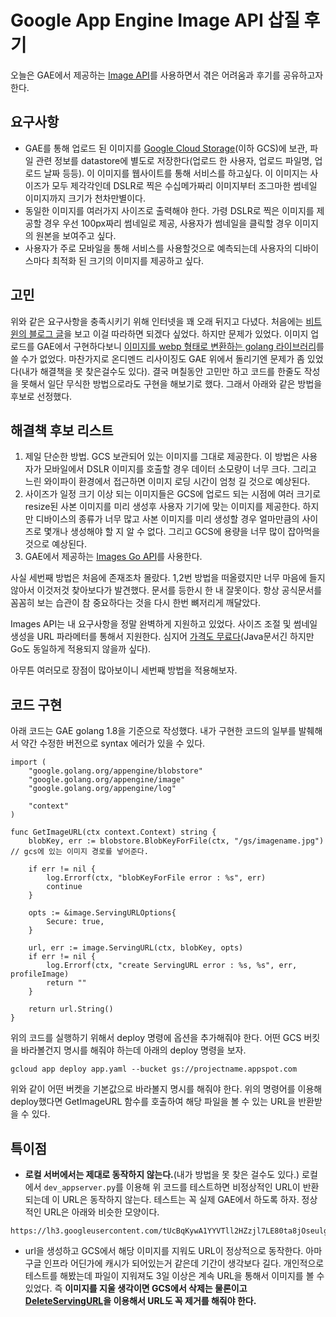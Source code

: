 # Google App Engine Image API 삽질 후기


오늘은 GAE에서 제공하는 [Image API](https://cloud.google.com/appengine/docs/standard/go/images/)를 사용하면서 겪은 어려움과 후기를 공유하고자 한다.

## 요구사항
* GAE를 통해 업로드 된 이미지를 [Google Cloud Storage](https://cloud.google.com/go/getting-started/using-cloud-storage)(이하 GCS)에 보관, 파일 관련 정보를 datastore에 별도로 저장한다(업로드 한 사용자, 업로드 파일명, 업로드 날짜 등등). 이 이미지를 웹사이트를 통해 서비스를 하고싶다. 이 이미지는 사이즈가 모두 제각각인데 DSLR로 찍은 수십메가짜리 이미지부터 조그마한 썸네일 이미지까지 크기가 천차만별이다.
* 동일한 이미지를 여러가지 사이즈로 출력해야 한다. 가령 DSLR로 찍은 이미지를 제공할 경우 우선 100px짜리 썸네일로 제공, 사용자가 썸네일을 클릭할 경우 이미지의 원본을 보여주고 싶다.
* 사용자가 주로 모바일을 통해 서비스를 사용할것으로 예측되는데 사용자의 디바이스마다 최적화 된 크기의 이미지를 제공하고 싶다.

## 고민
위와 같은 요구사항을 충족시키기 위해 인터넷을 꽤 오래 뒤지고 다녔다. 처음에는 [비트윈의 블로그 글](http://engineering.vcnc.co.kr/2016/05/ondemand-image-resizing/)을 보고 이걸 따라하면 되겠다 싶었다. 하지만 문제가 있었다. 이미지 업로드를 GAE에서 구현하다보니 [이미지를 webp 형태로 변환하는 golang 라이브러리](https://github.com/chai2010/webp)를 쓸 수가 없었다. 마찬가지로 온디멘드 리사이징도 GAE 위에서 돌리기엔 문제가 좀 있었다(내가 해결책을 못 찾은걸수도 있다). 결국 며칠동안 고민만 하고 코드를 한줄도 작성을 못해서 일단 무식한 방법으로라도 구현을 해보기로 했다. 그래서 아래와 같은 방법을 후보로 선정했다.

## 해결책 후보 리스트
1. 제일 단순한 방법. GCS 보관되어 있는 이미지를 그대로 제공한다. 이 방법은 사용자가 모바일에서 DSLR 이미지를 호출할 경우 데이터 소모량이 너무 크다. 그리고 느린 와이파이 환경에서 접근하면 이미지 로딩 시간이 엄청 길 것으로 예상된다.
2. 사이즈가 일정 크기 이상 되는 이미지들은 GCS에 업로드 되는 시점에 여러 크기로 resize된 사본 이미지를 미리 생성후 사용자 기기에 맞는 이미지를 제공한다. 하지만 디바이스의 종류가 너무 많고 사본 이미지를 미리 생성할 경우 얼마만큼의 사이즈로 몇개나 생성해야 할 지 알 수 없다. 그리고 GCS에 용량을 너무 많이 잡아먹을것으로 예상된다.
3. GAE에서 제공하는 [Images Go API](https://cloud.google.com/appengine/docs/standard/go/images/)를 사용한다.

사실 세번째 방법은 처음에 존재조차 몰랐다. 1,2번 방법을 떠올렸지만 너무 마음에 들지 않아서 이것저것 찾아보다가 발견했다. 문서를 등한시 한 내 잘못이다. 항상 공식문서를 꼼꼼히 보는 습관이 참 중요하다는 것을 다시 한번 뼈저리게 깨달았다. 

Images API는 내 요구사항을 정말 완벽하게 지원하고 있었다. 사이즈 조절 및 썸네일 생성을 URL 파라메터를 통해서 지원한다. 심지어 [가격도 무료다](https://cloud.google.com/appengine/docs/standard/java/images/#quotas-limits-pricing)(Java문서긴 하지만 Go도 동일하게 적용되지 않을까 싶다).


아무튼 여러모로 장점이 많아보이니 세번째 방법을 적용해보자.

## 코드 구현
아래 코드는 GAE golang 1.8을 기준으로 작성했다. 내가 구현한 코드의 일부를 발췌해서 약간 수정한 버전으로 syntax 에러가 있을 수 있다. 

``` golang
import (
	"google.golang.org/appengine/blobstore"
	"google.golang.org/appengine/image"
	"google.golang.org/appengine/log"
	
	"context"
)

func GetImageURL(ctx context.Context) string {
	blobKey, err := blobstore.BlobKeyForFile(ctx, "/gs/imagename.jpg") // gcs에 있는 이미지 경로를 넣어준다.
	
	if err != nil {
		log.Errorf(ctx, "blobKeyForFile error : %s", err)
		continue
	}

	opts := &image.ServingURLOptions{
		Secure: true,
	}

	url, err := image.ServingURL(ctx, blobKey, opts)
	if err != nil {
		log.Errorf(ctx, "create ServingURL error : %s, %s", err, profileImage)
		return ""
	}
	
	return url.String()
}
```

위의 코드를 실행하기 위해서 deploy 명령에 옵션을 추가해줘야 한다. 어떤 GCS 버킷을 바라볼건지 명시를 해줘야 하는데 아래의 deploy 명령을 보자.

``` shell
gcloud app deploy app.yaml --bucket gs://projectname.appspot.com
```
위와 같이 어떤 버켓을 기본값으로 바라볼지 명시를 해줘야 한다. 위의 명령어를 이용해 deploy했다면 GetImageURL 함수를 호출하여 해당 파일을 볼 수 있는 URL을 반환받을 수 있다.

## 특이점

* **로컬 서버에서는 제대로 동작하지 않는다.**(내가 방법을 못 찾은 걸수도 있다.) 로컬에서 `dev_appserver.py`를 이용해 위 코드를 테스트하면 비정상적인 URL이 반환되는데 이 URL은 동작하지 않는다. 테스트는 꼭 실제 GAE에서 하도록 하자. 정상적인 URL은 아래와 비슷한 모양이다.
```
https://lh3.googleusercontent.com/tUcBqKywA1YYVTll2HZzjl7LE80ta8jOseulgwBRuv6FEX989G1E49s00d9yt4pJ0ql1htNcr9MCIlp33oKyha
```

* url을 생성하고 GCS에서 해당 이미지를 지워도 URL이 정상적으로 동작한다. 아마 구글 인프라 어딘가에 캐시가 되어있는거 같은데 기간이 생각보다 길다. 개인적으로 테스트를 해봤는데 파일이 지워져도 3일 이상은 계속 URL을 통해서 이미지를 볼 수 있었다. 즉 **이미지를 지울 생각이면 GCS에서 삭제는 물론이고 [DeleteServingURL](https://cloud.google.com/appengine/docs/standard/go/images/reference#DeleteServingURL)을 이용해서 URL도 꼭 제거를 해줘야 한다.**

